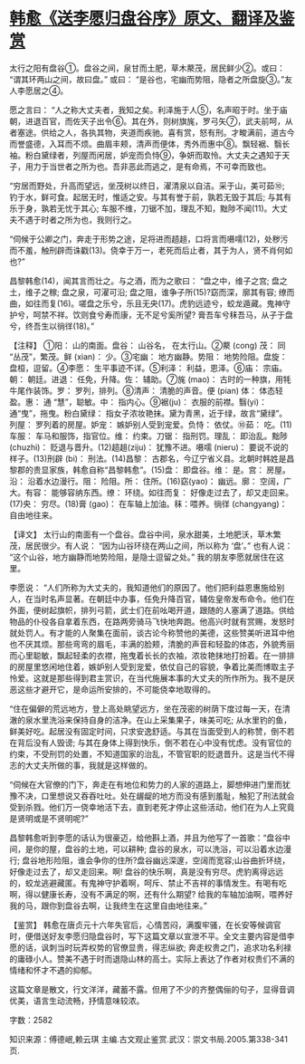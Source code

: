 # [韩愈《送李愿归盘谷序》原文、翻译及鉴赏](https://www.vrrw.net/wx/14110.html)

太行之阳有盘谷①。盘谷之间，泉甘而土肥，草木藂茂，居民鲜少②。或曰： “谓其环两山之间，故曰盘。” 或曰： “是谷也，宅幽而势阻，隐者之所盘旋③。”友人李愿居之④。

愿之言曰： “人之称大丈夫者，我知之矣。利泽施于人⑤，名声昭于时。坐于庙朝，进退百官，而佐天子出令⑥。其在外，则树旗旄，罗弓矢⑦，武夫前呵，从者塞途。供给之人，各执其物，夹道而疾驰。喜有赏，怒有刑。才畯满前，道古今而誉盛德，入耳而不烦。曲眉丰颊，清声而便体，秀外而惠中⑧。飘轻裾、翳长袖。粉白黛绿者，列屋而闲居，妒宠而负恃⑨，争妍而取怜。大丈夫之遇知于天子，用力于当世者之所为也。吾非恶此而逃之，是有命焉，不可幸而致也。

“穷居而野处，升高而望远，坐茂树以终日，濯清泉以自洁。采于山，美可茹⑩; 钓于水，鲜可食。起居无时，惟适之安。与其有誉于前，孰若无毁于其后; 与其有乐于身，孰若无忧于其心; 车服不维，刀锯不加，理乱不知，黜陟不闻(11)。大丈夫不遇于时者之所为也，我则行之。

“伺候于公卿之门，奔走于形势之途，足将进而趦趄，口将言而嗫嚅(12)，处秽污而不羞，触刑辟而诛戳(13)。侥幸于万一，老死而后止者，其于为人，贤不肖何如也?”

昌黎韩愈(14)，闻其言而壮之。与之酒，而为之歌曰： “盘之中，维子之宫; 盘之土，维子之稼; 盘之泉，可濯可沿; 盘之阻，谁争子所(15)?窈而深，廓其有容; 缭而曲，如往而复(16)。嗟盘之乐兮，乐且无央(17)。虎豹远迹兮，蛟龙遁藏。鬼神守护兮，呵禁不祥。饮则食兮寿而康，无不足兮奚所望? 膏吾车兮秣吾马，从子于盘兮，终吾生以徜徉(18)。”



【注释】 ①阳： 山的南面。盘谷： 山谷名， 在太行山。②藂 (cong) 茂： 同 “丛茂”，繁茂。鲜 (xian)： 少。③宅幽： 地方幽静。势阻： 地势险阻。盘旋： 盘桓，逗留。④李愿： 生平事迹不详。⑤利泽： 利益，恩泽。⑥庙： 宗庙。朝： 朝廷。进退： 任免，升降。佐： 辅助。⑦旄 (mao)： 古时的一种旗，用牦牛尾作装饰。罗： 罗列，排列。⑧清声： 清脆的声音。便 (pian) 体： 体态轻盈。惠： 通 “慧”，聪敏。中： 指内心。⑨裾(ju)： 衣服的前襟。翳(yi)： 通“曳”，拖曳。粉白黛绿： 指女子浓妆艳抹。黛为青黑，近于绿，故言“黛绿”。列屋： 罗列着的房屋。妒宠： 嫉妒别人受到宠爱。负恃： 依仗。⑩茹： 吃。(11)车服： 车马和服饰，指官位。维： 约束。刀锯： 指刑罚。理乱： 即治乱。黜陟 (chuzhi)： 贬退与晋升。(12)趦趄(ziju)： 犹豫不进。嗫嚅 (nieru)： 要说不说的样子。(13)刑辟 (bi)： 刑法。(14)昌黎： 古郡名，今辽宁省义县。北朝时韩姓是昌黎郡的贵显家族，韩愈自称“昌黎韩愈”。(15)盘： 即盘谷。维： 是。宫： 房屋。沿： 沿着水边漫行。阻： 险阻。所： 住所。(16)窈(yao)： 幽远。廓： 空阔，广大。有容： 能够容纳东西。缭： 环绕。如往而复： 好像走过去了，却又走回来。(17)央： 穷尽。(18)膏 (gao)： 在车轴上加油。秣：喂养。徜徉 (changyang)： 自由地往来。

【译文】 太行山的南面有一个盘谷。盘谷中间，泉水甜美，土地肥沃，草木繁茂，居民很少。有人说： “因为山谷环绕在两山之间，所以称为 ‘盘’。” 也有人说： “这个山谷，地方幽静而地势险阻，是隐士逗留之处。” 我的朋友李愿就居住在这里。

李愿说： “人们所称为大丈夫的，我知道他们的原因了。他们把利益恩惠施给别人，在当时名声显著。在朝廷中办事，任免升降百官，辅佐皇帝发布命令。他们在外面，便树起旗帜，排列弓箭，武士们在前吆喝开道，跟随的人塞满了道路。供给物品的仆役各自拿着东西，在路两旁骑马飞快地奔跑。他高兴时就有赏赐，发怒时就处罚人。有才能的人聚集在面前，谈古论今称赞他的美德，这些赞美听进耳中他也不厌其烦。那些弯弯的眉毛，丰满的脸颊，清脆的声音和轻盈的体态，外貌秀丽而心里聪敏，飘起轻柔的衣襟，拖曳着长长的衣袖，浓妆艳抹地打扮着。在一排排的房屋里悠闲地住着，嫉妒别人受到宠爱，依仗自己的容貌，争着比美而博取主子怜爱。这就是那些得到君主赏识，在当代施展本事的大丈夫的所作所为。我不是厌恶这些才避开它，是命运所安排的，不可能侥幸地取得的。

“住在偏僻的荒远地方，登上高处眺望远方，坐在茂密的树荫下度过每一天，在清澈的泉水里洗浴来保持自身的洁净。在山上采集果子，味美可吃; 从水里钓的鱼，鲜美好吃。起居没有固定时间，只求安逸舒适。与其在当面受到人的称赞，倒不若在背后没有人毁谤; 与其在身体上得到快乐，倒不若在心中没有忧虑。没有官位的约束，不受刑罚的处置，不知道国家的治乱，不管官职的贬退晋升。这是当代不得志的大丈夫所做的事，我就是这样做的。

“伺候在大官僚的门下，奔走在有地位和势力的人家的道路上，脚想伸进门里而犹豫不决，口里想说又吞吞吐吐。处在龌龊的地方而没有感到羞耻，触犯了刑法就会受到杀戮。他们万一侥幸地活下去，直到老死才停止这些活动，他们在为人上究竟是贤明或是不贤明呢?”

昌黎韩愈听到李愿的话认为很豪迈，给他斟上酒，并且为他写了一首歌：“盘谷中间，是你的屋，盘谷的土地，可以耕种; 盘谷的泉水，可以洗浴，可以沿着水边漫行; 盘谷地形险阻，谁会争你的住所?盘谷幽远深邃，空阔而宽容;山谷曲折环绕，好像走过去了，却又走回来。啊! 盘谷的快乐啊，真是没有穷尽。虎豹离得远远的，蛟龙逃避藏匿。有鬼神守护着啊，呵斥、禁止不吉祥的事情发生。有喝有吃啊，得以健康长寿，没有不满足的啊，还有什么期望? 给我的车轴加油啊，喂养好我的马，跟你到盘谷去啊，让我终生在这里自由地往来。”

【鉴赏】 韩愈在唐贞元十六年失官后，心情苦闷，满腹牢骚，在长安等候调官时，便借送好友李愿归隐盘谷时，写下这篇文章以宣泄不平。全文主要内容是借李愿的话，讽刺当时玩弄权势的官僚显贵，得志纵欲; 奔走权贵之门，追求功名利禄的庸碌小人。赞美不遇于时而退隐山林的高士。实际上表达了作者对权贵们不满的情绪和怀才不遇的抑郁。

这篇文章是散文，行文洋洋，藏蓄不露。但用了不少的齐整偶俪的句子，显得音调优美，语言生动流畅，抒情意味较浓。

字数：2582

知识来源：傅德岷,赖云琪 主编.古文观止鉴赏.武汉：崇文书局.2005.第338-341页.


